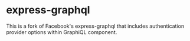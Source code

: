 express-graphql
===============

This is a fork of Facebook's express-graphql that includes authentication
provider options within GraphiQL component.
